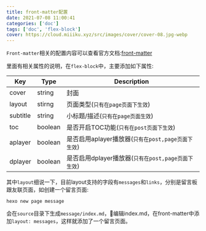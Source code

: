 ```yaml
---
title: front-matter配置
date: 2021-07-08 11:00:41
categories: ['doc']
tags: ['doc', 'flex-block']
cover: https://cloud.miiiku.xyz/src/images/cover/cover-08.jpg-webp
---
```


`Front-matter`相关的配置内容可以查看官方文档:[front-matter](https://hexo.io/zh-cn/docs/front-matter)

里面有相关属性的说明，在`flex-block`中，主要添加如下属性:

| Key      	| Type    	| Description                                   	|
|----------	|---------	|-----------------------------------------------	|
| cover    	| string  	| 封面                                          	|
| layout   	| stirng  	| 页面类型(`只有在page页面下生效`)              	|
| subtitle 	| string  	| 小标题/描述(`只有在page页面生效`)               	|
| toc      	| boolean 	| 是否开启TOC功能(`只有在post页面下生效`)       	|
| aplayer  	| boolean 	| 是否启用aplayer播放器(`只有在post,page页面下生效`) 	|
| dplayer  	| boolean 	| 是否启用dplayer播放器(`只有在post,page页面下生效`) 	|

其中`layout`细说一下，目前layout支持的字段有`messages`和`links`，分别是留言板跟友联页面，如创建一个留言页面:

```
hexo new page message
```

会在`source`目录下生成`message/index.md`，编辑index.md，在front-matter中添加`layout: messages`，这样就添加了一个留言页面。